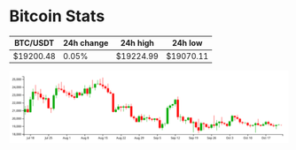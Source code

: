 # Bitcoin Stats

BTC/USDT|24h change|24h high|24h low|
|---|---|---|---|
|$19200.48|0.05%|$19224.99|$19070.11|

<img src="./chart.svg">
